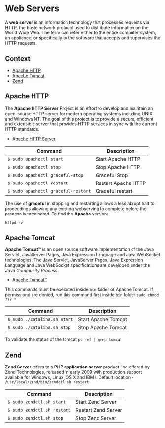 # Web Servers

A **web server** is an information technology that processes requests via HTTP, the basic network protocol used to distribute information on the World Wide Web. The term can refer either to the entire computer system, an appliance, or specifically to the software that accepts and supervises the HTTP requests.

## Context

- [Apache HTTP]()
- [Apache Tomcat]()
- [Zend]() 

## Apache HTTP

The **Apache HTTP Server** Project is an effort to develop and maintain an open-source HTTP server for modern operating systems including UNIX and Windows NT. The goal of this project is to provide a secure, efficient and extensible server that provides HTTP services in sync with the current HTTP standards.

- [ Apache HTTP Server](http://httpd.apache.org/)

Command                             | Description         
------------------------------------|---------------------
`$ sudo apachectl start`            | Start Apache HTTP   
`$ sudo apachectl stop `            | Stop Apache HTTP
`$ sudo apachectl graceful-stop`    | Graceful Stop
`$ sudo apachectl restart `         | Restart Apache HTTP
`$ sudo apachectl graceful-restart` | Graceful restart

The use of **graceful** in stopping and restarting allows a less abrupt halt to proceedings allowing any existing webserving to complete before the process is terminated. To find the **Apache** version:

    httpd -v

## Apache Tomcat

**Apache Tomcat™** is an open source software implementation of the Java Servlet, JavaServer Pages, Java Expression Language and Java WebSocket technologies. The Java Servlet, JavaServer Pages, Java Expression Language and Java WebSocket specifications are developed under the *Java Community Process*.

- [Apache Tomcat™](http://tomcat.apache.org/)

This commands must be executed inside `bin` folder of Apache Tomcat. If permissiond are denied, run this command first inside `bin` folder `sudo chmod 777 *`

Command                      | Description         
-----------------------------|---------------------
`$ sudo ./catalina.sh start` | Start Apache Tomcat 
`$ sudo ./catalina.sh stop`  | Stop Apache Tomcat

To validate the status of the tomcat `ps -ef | grep tomcat`

## Zend

**Zend Server** refers to a **PHP application server** product line offered by Zend Technologies, released in early 2009 with production support available for Windows, Linux, OS X and IBM i. Default location - `/usr/local/zend/bin/zendctl.sh restart`

Command                     | Description         
----------------------------|---------------------
`$ sudo zendctl.sh start`   | Start Zend Server   
`$ sudo zendctl.sh restart` | Restart Zend Server 
`$ sudo zendctl.sh stop`    | Stop Zend Server    

